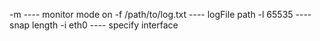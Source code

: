 -m ---- monitor mode on
-f /path/to/log.txt ---- logFile path
-l 65535 ---- snap length
-i eth0 ---- specify interface
